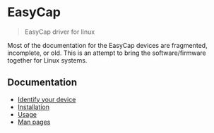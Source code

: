 EasyCap
=======

> EasyCap driver for linux

Most of the documentation for the EasyCap devices are fragmented, incomplete, or old. This is an attempt to bring the software/firmware together for Linux systems.

Documentation
-------------

* [Identify your device](documentation/identification.md)
* [Installation](documentation/installation.md)
* [Usage](documentation/usage.md)
* [Man pages](http://rpm.pbone.net/index.php3/stat/45/idpl/30505005/numer/1/nazwa/somagic-capture)
